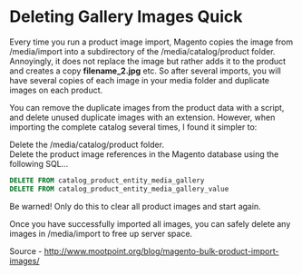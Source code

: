 # Deleting Gallery Images Quick

Every time you run a product image import, Magento copies the image from /media/import into a subdirectory of the /media/catalog/product folder. Annoyingly, it does not replace the image but rather adds it to the product and creates a copy __filename_2.jpg__ etc. So after several imports, you will have several copies of each image in your media folder and duplicate images on each product.

You can remove the duplicate images from the product data with a script, and delete unused duplicate images with an extension. However, when importing the complete catalog several times, I found it simpler to:

Delete the /media/catalog/product folder.  
Delete the product image references in the Magento database using the following SQL...

```SQL
DELETE FROM catalog_product_entity_media_gallery
DELETE FROM catalog_product_entity_media_gallery_value
```

Be warned! Only do this to clear all product images and start again.

Once you have successfully imported all images, you can safely delete any images in /media/import to free up server space.

Source - http://www.mootpoint.org/blog/magento-bulk-product-import-images/
